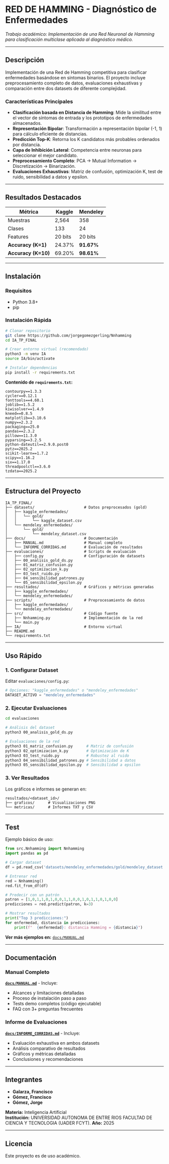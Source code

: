 # RED DE HAMMING - Diagnóstico de Enfermedades

_Trabajo académico: Implementación de una Red Neuronal de Hamming para clasificación multiclase aplicada al diagnóstico médico._

---

## Descripción

Implementación de una Red de Hamming competitiva para clasificar enfermedades basándose en síntomas binarios. El proyecto incluye preprocesamiento completo de datos, evaluaciones exhaustivas y comparación entre dos datasets de diferente complejidad.

### Características Principales

- **Clasificación basada en Distancia de Hamming**: Mide la similitud entre el vector de síntomas de entrada y los prototipos de enfermedades almacenados.
- **Representación Bipolar**: Transformación a representación bipolar (-1, 1) para cálculo eficiente de distancias.
- **Predicción Top-K**: Retorna los K candidatos más probables ordenados por distancia.
- **Capa de Inhibición Lateral**: Competencia entre neuronas para seleccionar el mejor candidato.
- **Preprocesamiento Completo**: PCA -> Mutual Information -> Discretización -> Binarización.
- **Evaluaciones Exhaustivas**: Matriz de confusión, optimización K, test de ruido, sensibilidad a datos y epsilon.

---

## Resultados Destacados

| Métrica             | Kaggle  | Mendeley   |
| ------------------- | ------- | ---------- |
| Muestras            | 2,564   | 358        |
| Clases              | 133     | 24         |
| Features            | 20 bits | 20 bits    |
| **Accuracy (K=1)**  | 24.37%  | **91.67%** |
| **Accuracy (K=10)** | 69.20%  | **98.61%** |

---

## Instalación

### Requisitos

- Python 3.8+
- pip

### Instalación Rápida

```bash
# Clonar repositorio
git clone https://github.com/jorgegomezgerling/Nnhamming
cd IA_TP_FINAL

# Crear entorno virtual (recomendado)
python3 -m venv IA
source IA/bin/activate

# Instalar dependencias
pip install -r requirements.txt
```

**Contenido de `requirements.txt`:**

```
contourpy==1.3.3
cycler==0.12.1
fonttools==4.60.1
joblib==1.5.2
kiwisolver==1.4.9
kneed==0.8.5
matplotlib==3.10.6
numpy==2.3.2
packaging==25.0
pandas==2.3.2
pillow==11.3.0
pyparsing==3.2.5
python-dateutil==2.9.0.post0
pytz==2025.2
scikit-learn==1.7.2
scipy==1.16.2
six==1.17.0
threadpoolctl==3.6.0
tzdata==2025.2
```

---

## Estructura del Proyecto

```
IA_TP_FINAL/
├── datasets/                      # Datos preprocesados (gold)
│   ├── kaggle_enfermedades/
│   │   └── gold/
│   │       └── kaggle_dataset.csv
│   └── mendeley_enfermedades/
│       └── gold/
│           └── mendeley_dataset.csv
├── docs/                          # Documentación
│   ├── MANUAL.md                  # Manual completo
│   └── INFORME_CORRIDAS.md        # Evaluación de resultados
├── evaluaciones/                  # Scripts de evaluación
│   ├── config.py                  # Configuración de datasets
│   ├── 00_analisis_gold_ds.py
│   ├── 01_matriz_confusion.py
│   ├── 02_optimizacion_k.py
│   ├── 03_test_ruido.py
│   ├── 04_sensibilidad_patrones.py
│   └── 05_sensibilidad_epsilon.py
├── resultados/                    # Gráficos y métricas generadas
│   ├── kaggle_enfermedades/
│   └── mendeley_enfermedades/
├── scripts/                       # Preprocesamiento de datos
│   ├── kaggle_enfermedades/
│   └── mendeley_enfermedades/
├── src/                           # Código fuente
│   ├── Nnhamming.py               # Implementación de la red
│   └── main.py
├── IA/                            # Entorno virtual
├── README.md
└── requirements.txt
```

---

## Uso Rápido

### 1. Configurar Dataset

Editar `evaluaciones/config.py`:

```python
# Opciones: "kaggle_enfermedades" o "mendeley_enfermedades"
DATASET_ACTIVO = "mendeley_enfermedades"
```

### 2. Ejecutar Evaluaciones

```bash
cd evaluaciones

# Análisis del dataset
python3 00_analisis_gold_ds.py

# Evaluaciones de la red
python3 01_matriz_confusion.py      # Matriz de confusión
python3 02_optimizacion_k.py        # Optimización de K
python3 03_test_ruido.py            # Robustez al ruido
python3 04_sensibilidad_patrones.py # Sensibilidad a datos
python3 05_sensibilidad_epsilon.py  # Sensibilidad a epsilon
```

### 3. Ver Resultados

Los gráficos e informes se generan en:

```
resultados/<dataset_id>/
├── graficos/      # Visualizaciones PNG
└── metricas/      # Informes TXT y CSV
```

---

## Test

Ejemplo básico de uso:

```python
from src.Nnhamming import Nnhamming
import pandas as pd

# Cargar dataset
df = pd.read_csv('datasets/mendeley_enfermedades/gold/mendeley_dataset.csv')

# Entrenar red
red = Nnhamming()
red.fit_from_df(df)

# Predecir con un patrón
patron = [1,0,1,1,0,1,0,0,1,1,0,0,1,0,1,1,0,1,0,0]
predicciones = red.predict(patron, k=3)

# Mostrar resultados
print("Top 3 predicciones:")
for enfermedad, distancia in predicciones:
    print(f"  {enfermedad}: distancia Hamming = {distancia}")
```

**Ver más ejemplos en:** [`docs/MANUAL.md`](docs/MANUAL.md)

---

## Documentación

### Manual Completo

**[`docs/MANUAL.md`](docs/MANUAL.md)** - Incluye:

- Alcances y limitaciones detalladas
- Proceso de instalación paso a paso
- Tests demo completos (código ejecutable)
- FAQ con 3+ preguntas frecuentes

### Informe de Evaluaciones

**[`docs/INFORME_CORRIDAS.md`](docs/INFORME_CORRIDAS.md)** - Incluye:

- Evaluación exhaustiva en ambos datasets
- Análisis comparativo de resultados
- Gráficos y métricas detalladas
- Conclusiones y recomendaciones

---

## Integrantes

- **Galarza, Francisco**
- **Gómez, Francisco**
- **Gómez, Jorge**

**Materia:** Inteligencia Artificial  
**Institución:** UNIVERSIDAD AUTONOMA DE ENTRE RIOS FACULTAD DE CIENCIA Y TECNOLOGIA (UADER FCYT).
**Año:** 2025

---

## Licencia

Este proyecto es de uso académico.
